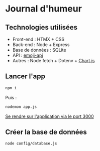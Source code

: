 # Journal d'humeur

## Technologies utilisées

- Front-end : HTMX + CSS
- Back-end : Node + Express
- Base de données : SQLite
- API : [emoji-api](https://emoji-api.com/)
- Autres : Node fetch + Dotenv + [Chart.js](https://www.chartjs.org/)

## Lancer l'app

```sh
npm i
```

Puis :

```sh
nodemon app.js
```

[Se rendre sur l'application via le port 3000](http://localhost:3000/)

## Créer la base de données

```sh
node config/database.js
```
